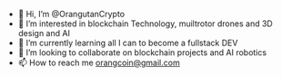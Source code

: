- 👋 Hi, I’m @OrangutanCrypto
- 👀 I’m interested in blockchain Technology, muiltrotor drones and 3D design and AI
- 🌱 I’m currently learning all I can to become a fullstack DEV
- 💞️ I’m looking to collaborate on blockchain projects and AI robotics 
- 📫 How to reach me orangcoin@gmail.com

<!---
OrangutanCrypto/OrangutanCrypto is a ✨ special ✨ repository because its `README.md` (this file) appears on your GitHub profile.
You can click the Preview link to take a look at your changes.
--->

